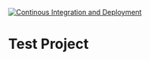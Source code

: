 [![Continous Integration and Deployment](https://github.com/leperegoriot1977/live-ci-cd/actions/workflows/ci-cd.yml/badge.svg)](https://github.com/leperegoriot1977/live-ci-cd/actions/workflows/ci-cd.yml)

# Test Project
